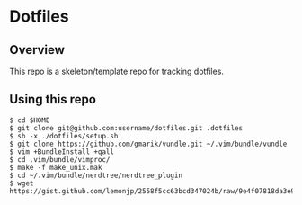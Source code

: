 # Dotfiles

## Overview

This repo is a skeleton/template repo for tracking dotfiles. 

## Using this repo

    $ cd $HOME
    $ git clone git@github.com:username/dotfiles.git .dotfiles
    $ sh -x ./dotfiles/setup.sh
    $ git clone https://github.com/gmarik/vundle.git ~/.vim/bundle/vundle
    $ vim +BundleInstall +qall
    $ cd .vim/bundle/vimproc/
    $ make -f make_unix.mak
    $ cd ~/.vim/bundle/nerdtree/nerdtree_plugin
    $ wget https://gist.github.com/lemonjp/2558f5cc63bcd347024b/raw/9e4f07818da3e9f98797710a9e78fd0d08ad79dc/grep_menuitem.vim
